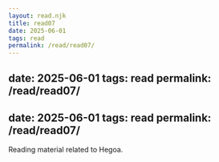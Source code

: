 ```yaml
---
layout: read.njk
title: read07
date: 2025-06-01
tags: read
permalink: /read/read07/
---
```


date: 2025-06-01
tags: read
permalink: /read/read07/
---

date: 2025-06-01
tags: read
permalink: /read/read07/
---

Reading material related to Hegoa.
